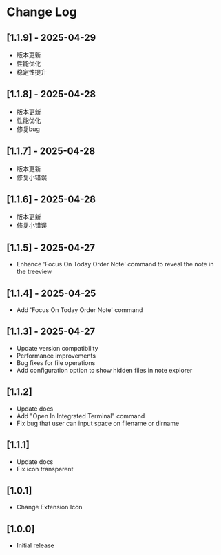 # Change Log

## [1.1.9] - 2025-04-29

- 版本更新
- 性能优化
- 稳定性提升

## [1.1.8] - 2025-04-28

- 版本更新
- 性能优化
- 修复bug

## [1.1.7] - 2025-04-28

- 版本更新
- 修复小错误

## [1.1.6] - 2025-04-28

- 版本更新
- 修复小错误

## [1.1.5] - 2025-04-27

- Enhance 'Focus On Today Order Note' command to reveal the note in the treeview

## [1.1.4] - 2025-04-25

 - Add 'Focus On Today Order Note' command

## [1.1.3] - 2025-04-27

 - Update version compatibility
 - Performance improvements
 - Bug fixes for file operations
 - Add configuration option to show hidden files in note explorer

## [1.1.2]

 - Update docs
 - Add "Open In Integrated Terminal" command
 - Fix bug that user can input space on filename or dirname

## [1.1.1]

 - Update docs
 - Fix icon transparent

## [1.0.1]

 - Change Extension Icon

## [1.0.0]

- Initial release
